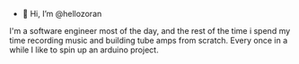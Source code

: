 - 👋 Hi, I’m @hellozoran

I'm a software engineer most of the day, and the rest of the time i spend my time recording music and building tube amps from scratch. Every once in a while I like to spin up an arduino project.
<!---
hellozoran/hellozoran is a ✨ special ✨ repository because its `README.md` (this file) appears on your GitHub profile.
You can click the Preview link to take a look at your changes.
--->
